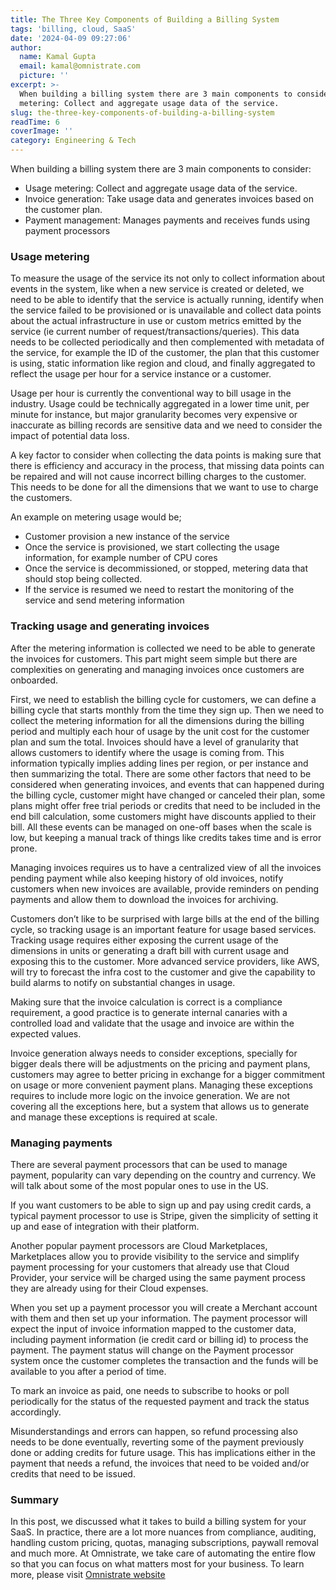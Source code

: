 ```yaml
---
title: The Three Key Components of Building a Billing System
tags: 'billing, cloud, SaaS'
date: '2024-04-09 09:27:06'
author:
  name: Kamal Gupta
  email: kamal@omnistrate.com
  picture: ''
excerpt: >-
  When building a billing system there are 3 main components to consider: Usage
  metering: Collect and aggregate usage data of the service.
slug: the-three-key-components-of-building-a-billing-system
readTime: 6
coverImage: ''
category: Engineering & Tech
---
```


When building a billing system there are 3 main components to consider:

- Usage metering: Collect and aggregate usage data of the service.
- Invoice generation: Take usage data and generates invoices based on the customer plan.
- Payment management: Manages payments and receives funds using payment processors


### Usage metering

To measure the usage of the service its not only to collect information about events in the system, like when a new service is created or deleted, we need to be able to identify that the service is actually running, identify when the service failed to be provisioned or is unavailable and collect data points about the actual infrastructure in use or custom metrics emitted by the service (ie current number of request/transactions/queries). This data needs to be collected periodically and then complemented with metadata of the service, for example the ID of the customer, the plan that this customer is using, static information like region and cloud, and finally aggregated to reflect the usage per hour for a service instance or a customer.

Usage per hour is currently the conventional way to bill usage in the industry. Usage could be technically aggregated in a lower time unit, per minute for instance, but major granularity becomes very expensive or inaccurate as billing records are sensitive data and we need to consider the impact of potential data loss.

A key factor to consider when collecting the data points is making sure that there is efficiency and accuracy in the process, that missing data points can be repaired and will not cause incorrect billing charges to the customer. This needs to be done for all the dimensions that we want to use to charge the customers.

An example on metering usage would be;

- Customer provision a new instance of the service
- Once the service is provisioned, we start collecting the usage information, for example number of CPU cores
- Once the service is decommissioned, or stopped, metering data that should stop being collected.
- If the service is resumed we need to restart the monitoring of the service and send metering information


### Tracking usage and generating invoices

After the metering information is collected we need to be able to generate the invoices for customers. This part might seem simple but there are complexities on generating and managing invoices once customers are onboarded.

First, we need to establish the billing cycle for customers, we can define a billing cycle that starts monthly from the time they sign up. Then we need to collect the metering information for all the dimensions during the billing period and multiply each hour of usage by the unit cost for the customer plan and sum the total. Invoices should have a level of granularity that allows customers to identify where the usage is coming from. This information typically implies adding lines per region, or per instance and then summarizing the total. There are some other factors that need to be considered when generating invoices, and events that can happened during the billing cycle, customer might have changed or canceled their plan, some plans might offer free trial periods or credits that need to be included in the end bill calculation, some customers might have discounts applied to their bill. All these events can be managed on one-off bases when the scale is low, but keeping a manual track of things like credits takes time and is error prone.

Managing invoices requires us to have a centralized view of all the invoices pending payment while also keeping history of old invoices, notify customers when new invoices are available, provide reminders on pending payments and allow them to download the invoices for archiving.

Customers don’t like to be surprised with large bills at the end of the billing cycle, so tracking usage is an important feature for usage based services. Tracking usage requires either exposing the current usage of the dimensions in units or generating a draft bill with current usage and exposing this to the customer. More advanced service providers, like AWS, will try to forecast the infra cost to the customer and give the capability to build alarms to notify on substantial changes in usage.

Making sure that the invoice calculation is correct is a compliance requirement, a good practice is to generate internal canaries with a controlled load and validate that the usage and invoice are within the expected values.

Invoice generation always needs to consider exceptions, specially for bigger deals there will be adjustments on the pricing and payment plans, customers may agree to better pricing in exchange for a bigger commitment on usage or more convenient payment plans. Managing these exceptions requires to include more logic on the invoice generation. We are not covering all the exceptions here, but a system that allows us to generate and manage these exceptions is required at scale.


### Managing payments

There are several payment processors that can be used to manage payment, popularity can vary depending on the country and currency. We will talk about some of the most popular ones to use in the US.

If you want customers to be able to sign up and pay using credit cards, a typical payment processor to use is Stripe, given the simplicity of setting it up and ease of integration with their platform.

Another popular payment processors are Cloud Marketplaces, Marketplaces allow you to provide visibility to the service and simplify payment processing for your customers that already use that Cloud Provider, your service will be charged using the same payment process they are already using for their Cloud expenses.

When you set up a payment processor you will create a Merchant account with them and then set up your information. The payment processor will expect the input of invoice information mapped to the customer data, including payment information (ie credit card or billing id) to process the payment. The payment status will change on the Payment processor system once the customer completes the transaction and the funds will be available to you after a period of time.

To mark an invoice as paid, one needs to subscribe to hooks or poll periodically for the status of the requested payment and track the status accordingly.

Misunderstandings and errors can happen, so refund processing also needs to be done eventually, reverting some of the payment previously done or adding credits for future usage. This has implications either in the payment that needs a refund, the invoices that need to be voided and/or credits that need to be issued.


### Summary


In this post, we discussed what it takes to build a billing system for your SaaS. In practice, there are a lot more nuances from compliance, auditing, handling custom pricing, quotas, managing subscriptions, paywall removal and much more. At Omnistrate, we take care of automating the entire flow so that you can focus on what matters most for your business. To learn more, please visit [Omnistrate website](https://omnistrate.com/)
